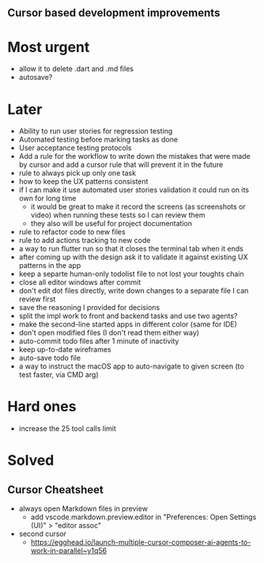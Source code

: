 
## Cursor based development improvements

# Most urgent
- allow it to delete .dart and .md files
- autosave?

# Later
- Ability to run user stories for regression testing
- Automated testing before marking tasks as done
- User acceptance testing protocols
- Add a rule for the workflow to write down the mistakes that were made by cursor and add a cursor rule that will prevent it in the future
- rule to always pick up only one task
- how to keep the UX patterns consistent
- if I can make it use automated user stories validation it could run on its own for long time
  - it would be great to make it record the screens (as screenshots or video) when running these tests so I can review them
  - they also will be useful for project documentation
- rule to refactor code to new files
- rule to add actions tracking to new code
- a way to run flutter run so that it closes the terminal tab when it ends
- after coming up with the design ask it to validate it against existing UX patterns in the app
- keep a separte human-only todolist file to not lost your toughts chain
- close all editor windows after commit
- don't edit dot files directly, write down changes to a separate file I can review first
- save the reasoning I provided for decisions
- split the impl work to front and backend tasks and use two agents?
- make the second-line started apps in different color (same for IDE)
- don't open modified files (I don't read them either way)
- auto-commit todo files after 1 minute of inactivity
- keep up-to-date wireframes
- auto-save todo file 
- a way to instruct the macOS app to auto-navigate to given screen (to test faster, via CMD arg)

# Hard ones
- increase the 25 tool calls limit

# Solved

## Cursor Cheatsheet
- always open Markdown files in preview
  - add vscode.markdown.preview.editor in "Preferences: Open Settings (UI)" > "editor assoc"
- second cursor
  - https://egghead.io/launch-multiple-cursor-composer-ai-agents-to-work-in-parallel~y1q56